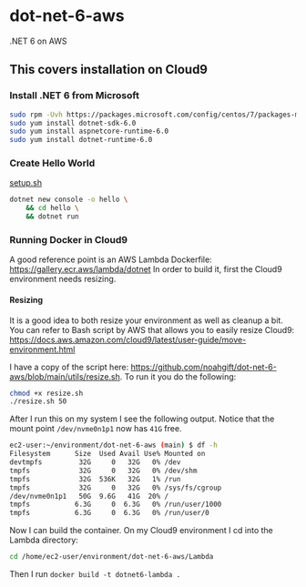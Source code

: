 # dot-net-6-aws
.NET 6 on AWS

## This covers installation on Cloud9

### Install .NET 6 from Microsoft

```bash
sudo rpm -Uvh https://packages.microsoft.com/config/centos/7/packages-microsoft-prod.rpm
sudo yum install dotnet-sdk-6.0
sudo yum install aspnetcore-runtime-6.0
sudo yum install dotnet-runtime-6.0
```

### Create Hello World

[setup.sh](https://github.com/noahgift/dot-net-6-aws/blob/main/setup.sh)
```bash
dotnet new console -o hello \
    && cd hello \
    && dotnet run
```

### Running Docker in Cloud9

A good reference point is an AWS Lambda Dockerfile:
https://gallery.ecr.aws/lambda/dotnet
In order to build it, first the Cloud9 environment needs resizing.

#### Resizing

It is a good idea to both resize your environment as well as cleanup a bit.
You can refer to Bash script by AWS that allows you to easily resize Cloud9:  https://docs.aws.amazon.com/cloud9/latest/user-guide/move-environment.html

I have a copy of the script here:  https://github.com/noahgift/dot-net-6-aws/blob/main/utils/resize.sh.  To run it you do the following:

```bash
chmod +x resize.sh
./resize.sh 50
```

After I run this on my system I see the following output.  Notice that the mount point `/dev/nvme0n1p1` now has `41G` free.

```bash
ec2-user:~/environment/dot-net-6-aws (main) $ df -h
Filesystem      Size  Used Avail Use% Mounted on
devtmpfs         32G     0   32G   0% /dev
tmpfs            32G     0   32G   0% /dev/shm
tmpfs            32G  536K   32G   1% /run
tmpfs            32G     0   32G   0% /sys/fs/cgroup
/dev/nvme0n1p1   50G  9.6G   41G  20% /
tmpfs           6.3G     0  6.3G   0% /run/user/1000
tmpfs           6.3G     0  6.3G   0% /run/user/0
```

Now I can build the container.  On my Cloud9 environment I cd into the Lambda directory:

```bash
cd /home/ec2-user/environment/dot-net-6-aws/Lambda
```

Then I run `docker build -t dotnet6-lambda .`









